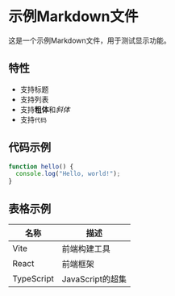 # 示例Markdown文件

这是一个示例Markdown文件，用于测试显示功能。

## 特性

- 支持标题
- 支持列表
- 支持**粗体**和*斜体*
- 支持`代码`

## 代码示例

```javascript
function hello() {
  console.log("Hello, world!");
}
```

## 表格示例

| 名称 | 描述 |
|------|------|
| Vite | 前端构建工具 |
| React | 前端框架 |
| TypeScript | JavaScript的超集 